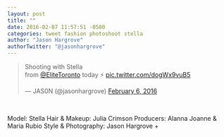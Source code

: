 ```yaml
---
layout: post
title: ""
date: 2016-02-07 11:57:51 -0500
categories: tweet fashion photoshoot stella
author: "Jason Hargrove"
authorTwitter: "@jasonhargrove"
---
```


<blockquote class="twitter-tweet" data-lang="en"><p lang="en" dir="ltr">Shooting with Stella<br>from <a href="https://twitter.com/EliteToronto">@EliteToronto</a> today ⚡️ <a href="https://t.co/dogWx9vuB5">pic.twitter.com/dogWx9vuB5</a></p>&mdash; JAS0N (@jasonhargrove) <a href="https://twitter.com/jasonhargrove/status/696027852354019328">February 6, 2016</a></blockquote> <script async src="//platform.twitter.com/widgets.js" charset="utf-8"></script>

<br>

Model: Stella
Hair & Makeup: Julia Crimson
Producers: Alanna Joanne & Maria Rubio
Style & Photography: Jason Hargrove + 
